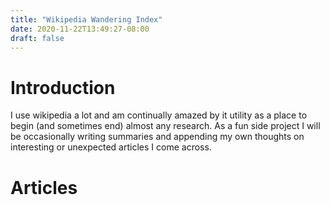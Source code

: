 ```yaml
---
title: "Wikipedia Wandering Index"
date: 2020-11-22T13:49:27-08:00
draft: false
---
```


# Introduction

I use wikipedia a lot and am continually amazed by it utility as a place to
begin (and sometimes end) almost any research. As a fun side project I will
be occasionally writing summaries and appending my own thoughts on interesting
or unexpected articles I come across.

# Articles
